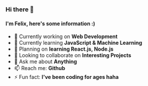 ### Hi there 👋

#### I'm Felix, here's some information :)

- 🔭 Currently working on **Web Development**
- 🌱 Currently learning **JavaScript & Machine Learning**
- 🧭 Planning on **learning React.js, Node.js**
- 👯 Looking to collaborate on **Interesting Projects**
- 💬 Ask me about **Anything**
- 📫 Reach me: **Github**
- ⚡ Fun fact: **I've been coding for ages haha**



<!--
**FelixCodesTech/FelixCodesTech** is a ✨ _special_ ✨ repository because its `README.md` (this file) appears on your GitHub profile.

Here are some ideas to get you started:

- 🔭 I’m currently working on ...
- 🌱 I’m currently learning ...
- 👯 I’m looking to collaborate on ...
- 🤔 I’m looking for help with ...
- 💬 Ask me about ...
- 📫 How to reach me: ...
- 😄 Pronouns: ...
- ⚡ Fun fact: ...
-->
